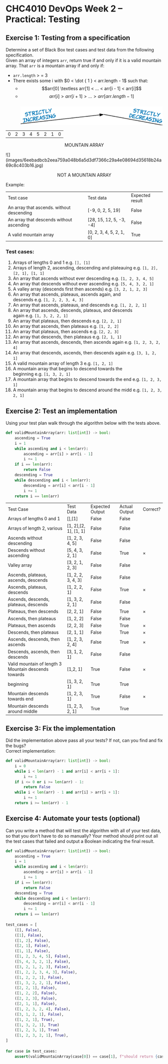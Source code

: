 # CHC4010 DevOps Week 2 – Practical: Testing  

## Exercise 1: Testing from a specification  

Determine a set of Black Box test cases and test data from the following specification.  
Given an array of integers `arr`, return true if and only if it is a valid mountain array. That `arr` is a mountain array if and only if:  
- `arr.length`  > = 3   
- There exists some i with $0 < \dot { 1 } < arr.length - 1$ such that: 
    - $$arr[0] \textless arr[1] < ... < arr[i - 1] < arr[i]$$
    - $$arr[i] > arr[i+1] > ... > arr[arr.length - 1]$$  
![](images/5a22943c1041c917ebe891654b5b71b0a5c1eb01e5bb8a9ec33128398ba82430.jpg)  

<html><body><table align=center><tr><td>0</td><td>2</td><td>3</td><td>4</td><td>5</td><td>2</td><td>1</td><td>0</td></tr></table></body></html>  
<html><p align=center>MOUNTAIN ARRAY</p></html>  
![](images/6eebadbcb2eea759a048b6a5d3df7366c29a4e08694d35618b24a69c8c403b16.jpg)  
<html><p align=center>NOT A MOUNTAIN ARRAY</p></html>    

Example:  

<html><body><table><tr><td>Test case</td><td>Test data</td><td>Expected result</td></tr><tr><td>An array that ascends. without descending</td><td>[-9, 0, 2, 5, 19]</td><td>False</td></tr><tr><td>An array that descends without ascending</td><td>[28, 15, 12, 5, -3, -4]</td><td>False</td></tr><tr><td>A valid mountain array</td><td>[0, 2, 3, 4, 5, 2, 1, 0]</td><td>True</td></tr></table></body></html>  

### Test cases:  

1. Arrays of lengths 0 and 1 e.g. `[], [1]`   
2. Arrays of length 2, ascending, descending and plateauing e.g. `[1, 2], [2, 1], [1, 1]`   
3. An array that ascends without ever descending e.g. `[1, 2, 3, 4, 5]`   
4. An array that descends without ever ascending e.g. `[5, 4, 3, 2, 1]`   
5. A valley array (descends first then ascends) e.g. `[3, 2, 1, 2, 3]`   
6. An array that ascends, plateaus, ascends again, and   
descends e.g. `[1, 2, 2, 3, 4, 3]`   
7. An array that ascends, plateaus, and descends e.g. `[1, 2, 2, 1]`   
8. An array that ascends, descends, plateaus, and descends   
again e.g. `[1, 3, 2, 2, 1]`   
9. An array that plateaus, then descends e.g. `[2, 2, 1]`   
10. An array that ascends, then plateaus e.g. `[1, 2, 2]`   
11. An array that plateaus, then ascends e.g. `[2, 2, 3]`   
12. An array that descends, then plateaus e.g. `[2, 1, 1]`   
13. An array that ascends, descends, then ascends again e.g. `[1, 2, 3, 2, 4]`   
14. An array that descends, ascends, then descends again e.g. `[3, 1, 2, 1]`   
15. A valid mountain array of length 3 e.g. `[1, 2, 1]`   
16. A mountain array that begins to descend towards the   
beginning e.g. `[1, 3, 2, 1]`   
17. A mountain array that begins to descend towards the end e.g. `[1, 2, 3, 1]`   
18. A mountain array that begins to descend around the midd e.g. `[1, 2, 3, 2, 1]`  


## Exercise 2: Test an implementation  

Using your test plan walk through the algorithm below with the tests above.  
```python
def validMountainArray(arr: list[int]) -> bool:
    ascending = True
    i = 1
    while ascending and i < len(arr):
        ascending = arr[i] > arr[i - 1]
        i += 1
    if i == len(arr):
        return False
    descending = True
    while descending and i < len(arr):
        descending = arr[i] < arr[i - 1]
        i += 1
    return i == len(arr)
```

<html><body><table><tr><td>Test Case</td><td>Test Data</td><td>Expected Output</td><td>Actual Output</td><td>Correct?</td></tr><tr><td>Arrays of lengths 0 and 1</td><td>[],[1]</td><td>False</td><td>False</td><td></td></tr><tr><td>Arrays of length 2, various</td><td>[1, 2],[2, 1], [1, 1]</td><td>False</td><td>False</td><td></td></tr><tr><td>Ascends without descending</td><td>[1, 2, 3, 4, 5]</td><td>False</td><td>False</td><td></td></tr><tr><td>Descends without ascending</td><td>[5, 4, 3, 2, 1]</td><td>False</td><td>True</td><td>×</td></tr><tr><td>Valley array</td><td>[3, 2, 1, 2, 3]</td><td>False</td><td>False</td><td></td></tr><tr><td>Ascends, plateaus, ascends, descends</td><td>[1, 2, 2, 3, 4, 3]</td><td>False</td><td>False</td><td></td></tr><tr><td>Ascends, plateaus, descends</td><td>[1, 2, 2, 1]</td><td>False</td><td>True</td><td>×</td></tr><tr><td>Ascends, descends, plateaus, descends</td><td>[1, 3, 2, 2, 1]</td><td>False</td><td>False</td><td></td></tr><tr><td>Plateaus, then descends</td><td>[2, 2, 1]</td><td>False</td><td>True</td><td>×</td></tr><tr><td>Ascends, then plateaus</td><td>[1, 2, 2]</td><td>False</td><td>False</td><td></td></tr><tr><td>Plateaus, then ascends</td><td>[2, 2, 3]</td><td>False</td><td>True</td><td>×</td></tr><tr><td>Descends, then plateaus</td><td>[2, 1, 1]</td><td>False</td><td>True</td><td>×</td></tr><tr><td>Ascends, descends, then ascends </td><td>[1, 2, 3, 2, 4]</td><td>False</td><td>True</td><td>×</td></tr><tr><td>Descends, ascends, then descends</td><td>[3, 1, 2, 1]</td><td>False</td><td>False</td><td></td></tr><tr><td>Valid mountain of length 3 Mountain descends towards</td><td>[1,2, 1]</td><td>True</td><td>False</td><td>×</td></tr><tr><td>beginning</td><td>[1, 3, 2, 1]</td><td>True</td><td>True</td><td></td></tr><tr><td>Mountain descends towards end</td><td>[1, 2, 3, 1]</td><td>True</td><td>False</td><td>×</td></tr><tr><td>Mountain descends around middle</td><td>[1, 2, 3, 2, 1]</td><td>True</td><td>True</td><td></td></tr></table></body></html>  


## Exercise 3: Fix the implementation  

Did the implementation above pass all your tests? If not, can you find and fix the bugs?  
Correct implementation:  
```python
def validMountainArray(arr: list[int]) -> bool:
    i = 0
    while i < len(arr) - 1 and arr[i] < arr[i + 1]:
        i += 1
    if i <= 0 or i >= len(arr) - 1:
        return False
    while i < len(arr) - 1 and arr[i] > arr[i + 1]:
        i += 1
    return i >= len(arr) - 1
```

## Exercise 4: Automate your tests (optional)  

Can you write a method that will test the algorithm with all of your test data, so that you don’t have to do so manually? Your method should print out all the test cases that failed and output a Boolean indicating the final result.  
```python
def validMountainArray(arr: list[int]) -> bool:
    ascending = True
    i = 1
    while ascending and i < len(arr):
        ascending = arr[i] > arr[i - 1]
        i += 1
    if i == len(arr):
        return False
    descending = True
    while descending and i < len(arr):
        descending = arr[i] < arr[i - 1]
        i += 1
    return i == len(arr)

test_cases = [
    ([], False),
    ([1], False),
    ([1, 2], False),
    ([2, 1], False),
    ([1, 1], False),
    ([1, 2, 3, 4, 5], False),
    ([5, 4, 3, 2, 1], False),
    ([3, 2, 1, 2, 3], False),
    ([1, 2, 2, 3, 4, 3], False),
    ([1, 2, 2, 1], False),
    ([1, 3, 2, 2, 1], False),
    ([2, 2, 1], False),
    ([1, 2, 2], False),
    ([2, 2, 3], False),
    ([2, 1, 1], False),
    ([1, 2, 3, 2, 4], False),
    ([3, 1, 2, 1], False),
    ([1, 2, 1], True),
    ([1, 3, 2, 1], True)
    ([1, 2, 3, 1], True)
    ([1, 2, 3, 2, 1], True),
]

for case in test_cases:
    assert(validMountainArray(case[0]) == case[1], f"should return {case[1]} for {case[0]}")
```
